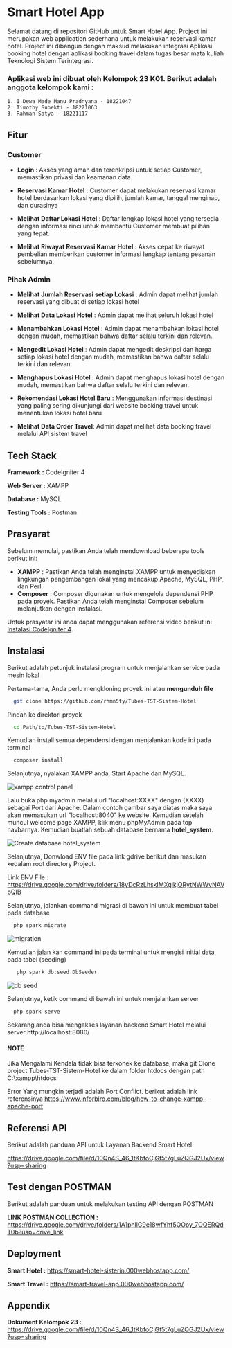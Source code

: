 # Smart Hotel App

Selamat datang di repositori GitHub untuk Smart Hotel App. Project ini merupakan web application sederhana untuk melakukan reservasi kamar hotel. Project ini dibangun dengan maksud melakukan integrasi Aplikasi booking hotel dengan aplikasi booking travel dalam tugas besar mata kuliah Teknologi Sistem Terintegrasi. 

### Aplikasi web ini dibuat oleh Kelompok 23 K01. Berikut adalah anggota kelompok kami :

```
1. I Dewa Made Manu Pradnyana - 18221047
2. Timothy Subekti - 18221063
3. Rahman Satya - 18221117

```


## Fitur

### Customer

- **Login** : Akses yang aman dan terenkripsi untuk setiap Customer, memastikan privasi dan keamanan data.

- **Reservasi Kamar Hotel** : Customer dapat melakukan reservasi kamar hotel berdasarkan lokasi yang dipilih, jumlah kamar, tanggal menginap, dan durasinya

- **Melihat Daftar Lokasi Hotel** : Daftar lengkap lokasi hotel yang tersedia dengan informasi rinci untuk membantu Customer membuat pilihan yang tepat.

- **Melihat Riwayat Reservasi Kamar Hotel** : Akses cepat ke riwayat pembelian memberikan customer informasi lengkap tentang pesanan sebelumnya.

### Pihak Admin

- **Melihat Jumlah Reservasi setiap Lokasi** : Admin dapat melihat jumlah reservasi yang dibuat di setiap lokasi hotel

- **Melihat Data Lokasi Hotel** : Admin dapat melihat seluruh lokasi hotel

- **Menambahkan Lokasi Hotel** : Admin dapat menambahkan lokasi hotel dengan mudah, memastikan bahwa daftar selalu terkini dan relevan.

- **Mengedit Lokasi Hotel** : Admin dapat mengedit deskripsi dan harga setiap lokasi hotel dengan mudah, memastikan bahwa daftar selalu terkini dan relevan.

- **Menghapus Lokasi Hotel** : Admin dapat menghapus lokasi hotel dengan mudah, memastikan bahwa daftar selalu terkini dan relevan.

- **Rekomendasi Lokasi Hotel Baru** : Menggunakan informasi destinasi yang paling sering dikunjungi dari website booking travel untuk menentukan lokasi hotel baru

- **Melihat Data Order Travel**: Admin dapat melihat data booking travel melalui API sistem travel
  
## Tech Stack

**Framework :** CodeIgniter 4

**Web Server :** XAMPP

**Database :** MySQL

**Testing Tools :** Postman

## Prasyarat

Sebelum memulai, pastikan Anda telah mendownload beberapa tools berikut ini:

- **XAMPP** : Pastikan Anda telah menginstal XAMPP untuk menyediakan lingkungan pengembangan lokal yang mencakup Apache, MySQL, PHP, dan Perl.
- **Composer** : Composer digunakan untuk mengelola dependensi PHP pada proyek. Pastikan Anda telah menginstal Composer sebelum melanjutkan dengan instalasi.

Untuk prasyatar ini anda dapat menggunakan referensi video berikut ini [Instalasi CodeIgniter 4](https://youtu.be/UhpzEne6omo?si=RTYhK_HoLrGbvm8f).

## Instalasi

Berikut adalah petunjuk instalasi program untuk menjalankan service pada mesin lokal

Pertama-tama, Anda perlu mengkloning proyek ini atau **mengunduh file**

```bash
  git clone https://github.com/rhmn5ty/Tubes-TST-Sistem-Hotel
```

Pindah ke direktori proyek

```bash
  cd Path/to/Tubes-TST-Sistem-Hotel
```

Kemudian install semua dependensi dengan menjalankan kode ini pada terminal

```bash
  composer install
```

Selanjutnya, nyalakan XAMPP anda, Start Apache dan MySQL. 

![xampp control panel](https://res.cloudinary.com/djkckue0o/image/upload/v1702023164/README%20LSTI/dznhrgrwtsgopfm1g20o.png)

Lalu buka php myadmin melalui url "localhost:XXXX" dengan (XXXX) sebagai Port dari Apache. Dalam contoh gambar saya diatas maka saya akan memasukan url "localhost:8040" ke website. Kemudian setelah muncul welcome page XAMPP, klik menu phpMyAdmin pada top navbarnya. Kemudian buatlah sebuah database bernama **hotel_system**.

![Create database hotel_system](https://res.cloudinary.com/djkckue0o/image/upload/v1702023678/README%20LSTI/sasw53gtedj80yrkwszp.jpg)

Selanjutnya, Donwload ENV file pada link gdrive berikut dan masukan kedalam root directory Project.

Link ENV File : https://drive.google.com/drive/folders/18yDcRzLhskIMXgjkjQRytNWWvNAVbQIB

Selanjutnya, jalankan command migrasi di bawah ini untuk membuat tabel pada database

```bash
  php spark migrate
```

![migration](https://res.cloudinary.com/djkckue0o/image/upload/v1702032125/README%20LSTI/y4xby2hv35jtwrdrxd7c.png)

Kemudian jalan kan command ini pada terminal untuk mengisi initial data pada tabel (seeding)
```bash
   php spark db:seed DbSeeder
```
![db seed](https://res.cloudinary.com/djkckue0o/image/upload/v1702032125/README%20LSTI/jib5r20etueewlerej1f.png)

Selanjutnya, ketik command di bawah ini untuk menjalankan server

```bash
  php spark serve
```

Sekarang anda bisa mengakses layanan backend Smart Hotel melalui server http://localhost:8080/

#### NOTE
Jika Mengalami Kendala tidak bisa terkonek ke database, maka git Clone project Tubes-TST-Sistem-Hotel ke dalam folder htdocs dengan path C:\xampp\htdocs

Error Yang mungkin terjadi adalah Port Conflict. berikut adalah link referensinya https://www.inforbiro.com/blog/how-to-change-xampp-apache-port

## Referensi API

Berikut adalah panduan API untuk Layanan Backend Smart Hotel

https://drive.google.com/file/d/10Qn4S_46_1tKbfoCjGt5t7gLuZQGJ2Ux/view?usp=sharing


## Test dengan POSTMAN

Berikut adalah panduan untuk melakukan testing API dengan POSTMAN

**LINK POSTMAN COLLECTION :**  https://drive.google.com/drive/folders/1A1phllG9e18wfYhf5OOoy_7OQERQdT0b?usp=drive_link

## Deployment

**Smart Hotel :** https://smart-hotel-sisterin.000webhostapp.com/

**Smart Travel :** https://smart-travel-app.000webhostapp.com/


## Appendix

**Dokument Kelompok 23 :** https://drive.google.com/file/d/10Qn4S_46_1tKbfoCjGt5t7gLuZQGJ2Ux/view?usp=sharing

